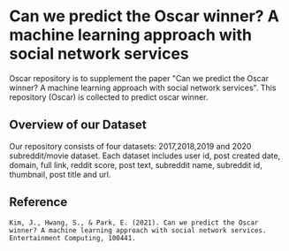 # Can we predict the Oscar winner? A machine learning approach with social network services
Oscar repository is to supplement the paper "Can we predict the Oscar winner? A machine learning approach with social network services". This repository (Oscar) is collected to predict oscar winner.

## Overview of our Dataset
Our repository consists of four datasets: 2017,2018,2019 and 2020 subreddit/movie dataset. Each dataset includes user id, post created date, domain, full link, reddit score,  post text, subreddit name, subreddit id, thumbnail, post title and url.

## Reference
```
Kim, J., Hwang, S., & Park, E. (2021). Can we predict the Oscar winner? A machine learning approach with social network services. Entertainment Computing, 100441.
```
